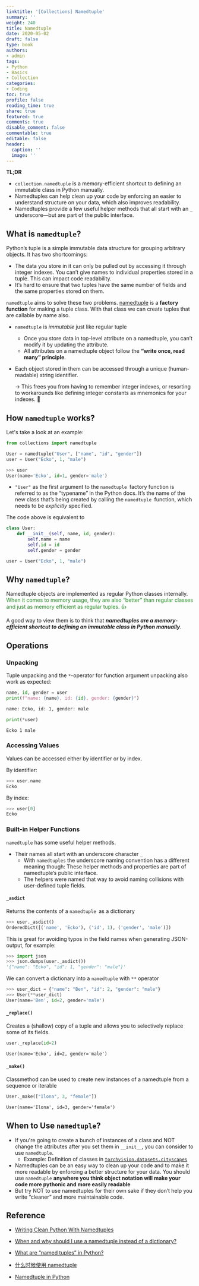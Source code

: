 ```yaml
---
linktitle: '[Collections] Namedtuple'
summary: ''
weight: 240
title: Namedtuple
date: 2020-05-02
draft: false
type: book
authors:
- admin
tags:
- Python
- Basics
- Collection
categories:
- Coding
toc: true
profile: false
reading_time: true
share: true
featured: true
comments: true
disable_comment: false
commentable: true
editable: false
header:
  caption: ''
  image: ''
---
```


**TL;DR**

- `collection.namedtuple` is a memory-efficient shortcut to defining an immutable class in Python manually.
- Namedtuples can help clean up your code by enforcing an easier to understand structure on your data, which also improves readability.
- Namedtuples provide a few useful helper methods that all start with an `_` underscore—but are part of the public interface.

## What is `namedtuple`?

Python’s tuple is a simple immutable data structure for grouping arbitrary objects. It has two shortcomings:

- The data you store in it can only be pulled out by accessing it through integer indexes. You can’t give names to individual properties stored in a tuple. This can impact code readability.
- It’s hard to ensure that two tuples have the same number of fields and the same properties stored on them. 

`namedtuple` aims to solve these two problems. [namedtuple](http://docs.python.org/2/library/collections.html#collections.namedtuple) is a **factory function** for making a tuple class. With that class we can create tuples that are callable by name also.

- `namedtuple` is *immutable* just like regular tuple

  - Once you store data in top-level attribute on a namedtuple, you can’t modify it by updating the attribute.
  - All attributes on a namedtuple object follow the **“write once, read many” principle**.

- Each object stored in them can be accessed through a unique (human-readable) string identifier. 

  → This frees you from having to remember integer indexes, or resorting to workarounds like defining integer constants as mnemonics for your indexes. 👏

## How `namedtuple` works?

Let's take a look at an example:

```python
from collections import namedtuple

User = namedtuple("User", ["name", "id", "gender"])
user = User("Ecko", 1, "male")
```

```python
>>> user
User(name='Ecko', id=1, gender='male')
```

- `"User"` as the first argument to the `namedtuple `factory function is referred to as the “typename” in the Python docs. It’s the name of the new class that’s being created by calling the `namedtuple `function, which needs to be *explicitly* specified.

The code above is equivalent to

```python
class User:
    def __init__(self, name, id, gender):
        self.name = name
        self.id = id
        self.gender = gender

user = User("Ecko", 1, "male")
```

## Why `namedtuple`?

Namedtuple objects are implemented as regular Python classes internally. <span style="color:  ForestGreen">When it comes to memory usage, they are also “better” than regular classes and just as memory efficient as regular tuples. 👍</span>

A good way to view them is to think that ***namedtuples are a memory-efficient shortcut to defining an immutable class in Python manually***.

## Operations

### Unpacking

Tuple unpacking and the `*`-operator for function argument unpacking also work as expected:

```python
name, id, gender = user
print(f"name: {name}, id: {id}, gender: {gender}")
```

```txt
name: Ecko, id: 1, gender: male
```

```python
print(*user)
```

```txt
Ecko 1 male
```

### Accessing Values

Values can be accessed either by identifier or by index.

By identifier:

```python
>>> user.name
Ecko
```

By index:

```python
>>> user[0]
Ecko
```

### Built-in Helper Functions

`namedtuple` has some useful helper methods. 

- Their names all start with an underscore character `_`
  - With `namedtuples` the underscore naming convention has a different meaning though: These helper methods and properties are part of namedtuple’s public interface. 
  - The helpers were named that way to avoid naming collisions with user-defined tuple fields.

#### `_asdict`

Returns the contents of a `namedtuple `as a dictionary

```python
>>> user._asdict()
OrderedDict([('name', 'Ecko'), ('id', 1), ('gender', 'male')])
```

This is great for avoiding typos in the field names when generating JSON-output, for example:

```python
>>> import json
>>> json.dumps(user._asdict())
'{"name": "Ecko", "id": 1, "gender": "male"}'
```



We can convert a dictionary into a `namedtuple` with `**` operator

```python
>>> user_dict = {"name": "Ben", "id": 2, "gender": "male"}
>>> User(**user_dict)
User(name='Ben', id=2, gender='male')
```

#### `_replace()`

Creates a (shallow) copy of a tuple and allows you to selectively replace some of its fields.

```python
user._replace(id=2)
```

```txt
User(name='Ecko', id=2, gender='male')
```

#### `_make()`

Classmethod can be used to create new instances of a namedtuple from a sequence or iterable

```python
User._make(["Ilona", 3, "female"])
```

```txt
User(name='Ilona', id=3, gender='female')
```

## When to Use `namedtuple`?

- If you're going to create a bunch of instances of a class and NOT change the attributes after you set them in `__init__`, you can consider to use `namedtuple`.
  - Example: Definition of classes in [`torchvision.datasets.cityscapes`](https://pytorch.org/vision/stable/_modules/torchvision/datasets/cityscapes.html)
- Namedtuples can be an easy way to clean up your code and to make it more readable by enforcing a better structure for your data. You should use `namedtuple` **anywhere you think object notation will make your code more pythonic and more easily readable**
- But try NOT to use namedtuples for their own sake if they don’t help you write “cleaner” and more maintainable code.

## Reference

- [Writing Clean Python With Namedtuples](https://dbader.org/blog/writing-clean-python-with-namedtuples)

- [When and why should I use a namedtuple instead of a dictionary?](https://stackoverflow.com/questions/9872255/when-and-why-should-i-use-a-namedtuple-instead-of-a-dictionary)
- [What are “named tuples” in Python?](https://stackoverflow.com/questions/2970608/what-are-named-tuples-in-python)

- [什么时候使用 namedtuple](https://blog.csdn.net/zV3e189oS5c0tSknrBCL/article/details/78496429)

- [Namedtuple in Python](https://www.geeksforgeeks.org/namedtuple-in-python/)